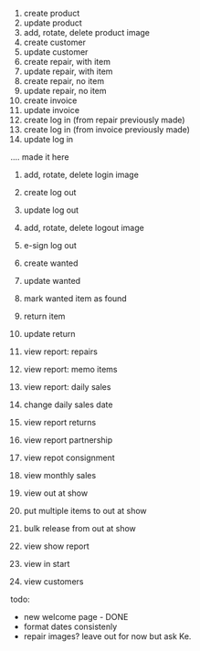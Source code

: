 1. create product
1. update product
1. add, rotate, delete product image
2. create customer
2. update customer
3. create repair, with item
3. update repair, with item
1. create repair, no item
1. update repair, no item
4. create invoice
4. update invoice
5. create log in (from repair previously made)
5. create log in (from invoice previously made)
5. update log in

.... made it here

1. add, rotate, delete login image

6. create log out
6. update log out
1. add, rotate, delete logout image
1. e-sign log out

7. create wanted
7. update wanted

1. mark wanted item as found


1. return item
1. update return

1. view report: repairs
1. view report: memo items
1. view report: daily sales
1. change daily sales date
1. view report returns
1. view report partnership
1. view repot consignment
1. view monthly sales
1. view out at show
1. put multiple items to out at show
1. bulk release from out at show
1. view show report
1. view in start
1. view customers


todo:
- new welcome page - DONE
- format dates consistenly
- repair images?  leave out for now but ask Ke.